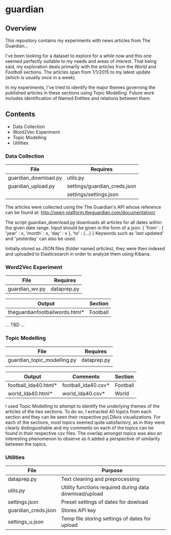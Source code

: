 # guardian

## Overview

This repository contains my experiments with news articles from The Guardian...

I've been looking for a dataset to explore for a while now and this one seemed perfectly suitable to my needs and areas of interest.
That being said, my exploration deals primarily with the articles from the _World_ and _Football_ sections. The articles span from 1/1/2015 to my latest update (which is usually once in a week).

In my experiments, I've tried to identify the major themes governing the published articles in these sections using Topic Modelling.
Future work includes identification of Named Entities and relations between them.

## Contents
* Data Collection 
* Word2Vec Experiment
* Topic Modelling 
* Utilities

### Data Collection

| File | Requires |
| ---- | ---- |
| guardian_download.py | utils.py |
| guardian_upload.py | settings/guardian_creds.json |
|   | settings/settings.json |

The articles were collected using the The Guardian's API whose reference can be found at: 
http://open-platform.theguardian.com/documentation/

The script guardian_download.py downloads all articles for all dates within the given date range.
Input should be given in the form of a json:
{
  'from' : {
    'year' : x,
    'month' : x,
    'day' : x
    },
  'to' : {...}
}
Keywords such as 'last updated' and 'yesterday' can also be used.

Initially stored as JSON files (folder named _articles_), they were then indexed and uploaded to Elasticsearch in order to analyze them using Kibana.

### Word2Vec Experiment

| File | Requires | 
| ---- | ---- |
| guardian_wv.py | dataprep.py | 

| Output | Section |
| ---- | ---- |
| theguardianfootballwords.html* | Football |

... TBD ...

### Topic Modelling

| File | Requires |
| ---- | ---- |
| guardian_topic_modelling.py | dataprep.py |
|   |   |

| Output | Comments | Section |
| ---- | ---- | ---- |
| football_lda40.html* | football_lda40.csv* | Football |
| world_lda40.html* | world_lda40.csv* | World |

I used Topic Modelling to attempt to identify the underlying themes of the articles of the two sections. To do so, I extracted 40 topics from each section and they can be seen their respective pyLDAvis visualizations. 
For each of the sections, most topics seemed quite satisfactory, as in they were clearly distinguishable and my comments on each of the topics can be found in their respective csv files.
The overlap amongst topics was also an interesting phenomenon to observe as it added a perspective of similarity between the topics.

### Utilities

| File | Purpose |
| ---- | ----|
| dataprep.py | Text cleaning and preprocessing |
| utils.py | Utility functions required during data download/upload |
| settings.json | Preset settings of dates for dowload |
| guardian_creds.json | Stores API key |
| settings_u.json | Temp file storing settings of dates for upload |
